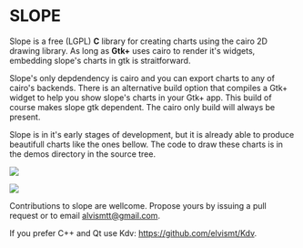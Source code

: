 SLOPE
=====

Slope is a free (LGPL) **C** library for creating charts using the cairo 2D drawing
library. As long as **Gtk+** uses cairo to render it's widgets, embedding slope's
charts in gtk is straitforward.

Slope's only depdendency is cairo and you can export charts to any of cairo's
backends. There is an alternative build option that compiles a Gtk+ widget to
help you show slope's charts in your Gtk+ app. This build of course makes slope
gtk dependent. The cairo only build will always be present.

Slope is in it's early stages of development, but it is already able to produce
beautifull charts like the ones bellow. The code to draw these charts is in the
demos directory in the source tree.

![](https://github.com/elvismt/slope/blob/master/demos/log_demo.png)

![](https://github.com/elvismt/slope/blob/master/demos/cos_demo.png)

Contributions to slope are wellcome. Propose yours by issuing a pull request or
to email alvismtt@gmail.com.

If you prefer C++ and Qt use Kdv: https://github.com/elvismt/Kdv.
